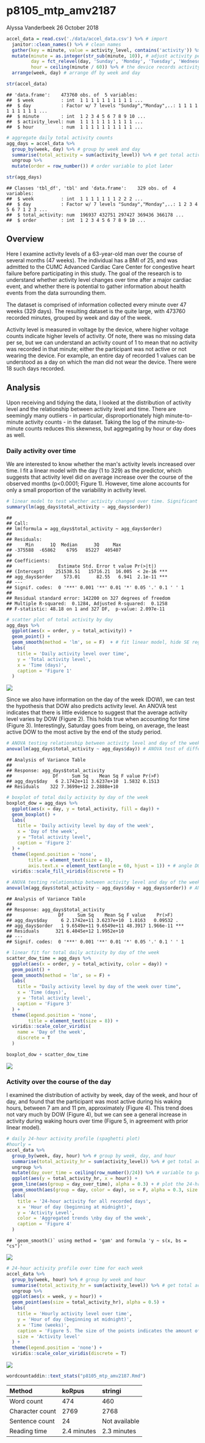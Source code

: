 p8105\_mtp\_amv2187
================
Alyssa Vanderbeek
26 October 2018

``` r
accel_data = read.csv('./data/accel_data.csv') %>% # import
  janitor::clean_names() %>% # clean names
  gather(key = minute, value = activity_level, contains('activity')) %>% # tidy activity columns into single variable
  mutate(minute = as.integer(str_sub(minute, 10)), # adjust activity period to numeric only
         day = fct_relevel(day, 'Sunday', 'Monday', 'Tuesday', 'Wednesday', 'Thursday', 'Friday', 'Saturday'), # relevel day of the week to go from Sunday to Saturday
         hour = ceiling(minute / 60)) %>% # the device records activity units for every minute of the day, so we can break this up into hours of the day, starting at midnight
  arrange(week, day) # arrange df by week and day

str(accel_data)
```

    ## 'data.frame':    473760 obs. of  5 variables:
    ##  $ week          : int  1 1 1 1 1 1 1 1 1 1 ...
    ##  $ day           : Factor w/ 7 levels "Sunday","Monday",..: 1 1 1 1 1 1 1 1 1 1 ...
    ##  $ minute        : int  1 2 3 4 5 6 7 8 9 10 ...
    ##  $ activity_level: num  1 1 1 1 1 1 1 1 1 1 ...
    ##  $ hour          : num  1 1 1 1 1 1 1 1 1 1 ...

``` r
# aggregate daily total activity counts
agg_days = accel_data %>%
  group_by(week, day) %>% # group by week and day
  summarise(total_activity = sum(activity_level)) %>% # get total activity for each day
  ungroup %>%
  mutate(order = row_number()) # order variable to plot later

str(agg_days)
```

    ## Classes 'tbl_df', 'tbl' and 'data.frame':    329 obs. of  4 variables:
    ##  $ week          : int  1 1 1 1 1 1 1 2 2 2 ...
    ##  $ day           : Factor w/ 7 levels "Sunday","Monday",..: 1 2 3 4 5 6 7 1 2 3 ...
    ##  $ total_activity: num  196937 432751 297427 369436 366178 ...
    ##  $ order         : int  1 2 3 4 5 6 7 8 9 10 ...

Overview
--------

Here I examine activity levels of a 63-year-old man over the course of several months (47 weeks). The individual has a BMI of 25, and was admitted to the CUMC Advanced Cardiac Care Center for congestive heart failure before participating in this study. The goal of the research is to understand whether activity level changes over time after a major cardiac event, and whether there is potential to gather information about health events from the data surrounding them.

The dataset is comprised of information collected every minute over 47 weeks (329 days). The resulting dataset is the quite large, with 473760 recorded minutes, grouped by week and day of the week.

Activity level is measured in voltage by the device, where higher voltage counts indicate higher levels of activity. Of note, there was no missing data per se, but we can understand an activity count of 1 to mean that no activity was recorded in that minute; either the participant was not active or not wearing the device. For example, an entire day of recorded 1 values can be understood as a day on which the man did not wear the device. There were 18 such days recorded.

Analysis
--------

Upon receiving and tidying the data, I looked at the distribution of activity level and the relationship between activity level and time. There are seemingly many outliers - in particular, disproportionately high minute-to-minute activity counts - in the dataset. Taking the log of the minute-to-minute counts reduces this skewness, but aggregating by hour or day does as well.

### Daily activity over time

We are interested to know whether the man's activity levels increased over time. I fit a linear model with the day (1 to 329) as the predictor, which suggests that activity level did on average increase over the course of the observed months (p&lt;0.0001; Figure 1). However, time alone accounts for only a small proportion of the variability in activity level.

``` r
# linear model to test whether activity changed over time. Significant positive slope says activity increased; significant negative intercept says acitvity decreased. Lack of significance fails to reject the null hypothesis that day over the course of the months of wear does not predict activity level.
summary(lm(agg_days$total_activity ~ agg_days$order))
```

    ## 
    ## Call:
    ## lm(formula = agg_days$total_activity ~ agg_days$order)
    ## 
    ## Residuals:
    ##     Min      1Q  Median      3Q     Max 
    ## -375588  -65862    6795   85227  405407 
    ## 
    ## Coefficients:
    ##                 Estimate Std. Error t value Pr(>|t|)    
    ## (Intercept)    251538.51   15716.21  16.005  < 2e-16 ***
    ## agg_days$order    573.01      82.55   6.941  2.1e-11 ***
    ## ---
    ## Signif. codes:  0 '***' 0.001 '**' 0.01 '*' 0.05 '.' 0.1 ' ' 1
    ## 
    ## Residual standard error: 142200 on 327 degrees of freedom
    ## Multiple R-squared:  0.1284, Adjusted R-squared:  0.1258 
    ## F-statistic: 48.18 on 1 and 327 DF,  p-value: 2.097e-11

``` r
# scatter plot of total activity by day
agg_days %>%
  ggplot(aes(x = order, y = total_activity)) +
  geom_point() + 
  geom_smooth(method = 'lm', se = F)  + # fit linear model, hide SE regions
  labs(
    title = 'Daily activity level over time',
    y = 'Total activity level',
    x = 'Time (days)',
    caption = 'Figure 1'
  )
```

![](p8105_mtp_amv2187_files/figure-markdown_github/unnamed-chunk-2-1.png)

Since we also have information on the day of the week (DOW), we can test the hypothesis that DOW also predicts activity level. An ANOVA test indicates that there is little evidence to suggest that the average activity level varies by DOW (Figure 2). This holds true when accounting for time (Figure 3). Interestingly, Saturday goes from being, on average, the least active DOW to the most active by the end of the study period.

``` r
# ANOVA testing relationship between activity level and day of the week
anova(lm(agg_days$total_activity ~ agg_days$day)) # ANOVA test of difference between means
```

    ## Analysis of Variance Table
    ## 
    ## Response: agg_days$total_activity
    ##               Df     Sum Sq    Mean Sq F value Pr(>F)
    ## agg_days$day   6 2.1742e+11 3.6237e+10  1.5832 0.1513
    ## Residuals    322 7.3699e+12 2.2888e+10

``` r
# boxplot of total daily activity by day of the week
boxplot_dow = agg_days %>%
  ggplot(aes(x = day, y = total_activity, fill = day)) +
  geom_boxplot() +
  labs(
    title = 'Daily activity level by day of the week',
    x = 'Day of the week',
    y = "Total activity level",
    caption = 'Figure 2'
  ) + 
  theme(legend.position = 'none',
        title = element_text(size = 8),
        axis.text.x = element_text(angle = 60, hjust = 1)) + # angle DOW on x-axis for readability
  viridis::scale_fill_viridis(discrete = T)

# ANOVA testing relationship between activity level and day of the week over time
anova(lm(agg_days$total_activity ~ agg_days$day + agg_days$order)) # ANOVA test of difference between means
```

    ## Analysis of Variance Table
    ## 
    ## Response: agg_days$total_activity
    ##                 Df     Sum Sq    Mean Sq F value    Pr(>F)    
    ## agg_days$day     6 2.1742e+11 3.6237e+10  1.8163   0.09532 .  
    ## agg_days$order   1 9.6549e+11 9.6549e+11 48.3917 1.966e-11 ***
    ## Residuals      321 6.4045e+12 1.9952e+10                      
    ## ---
    ## Signif. codes:  0 '***' 0.001 '**' 0.01 '*' 0.05 '.' 0.1 ' ' 1

``` r
# linear fit for total daily activity by day of the week
scatter_dow_time = agg_days %>%
  ggplot(aes(x = order, y = total_activity, color = day)) +
  geom_point() +
  geom_smooth(method = 'lm', se = F) +
  labs(
    title = "Daily activity level by day of the week over time",
    x = 'Time (days)',
    y = 'Total activity level',
    caption = 'Figure 3'
  ) +
  theme(legend.position = 'none',
        title = element_text(size = 8)) + 
  viridis::scale_color_viridis(
    name = 'Day of the week',
    discrete = T
  )

boxplot_dow + scatter_dow_time
```

![](p8105_mtp_amv2187_files/figure-markdown_github/unnamed-chunk-3-1.png)

### Activity over the course of the day

I examined the distribution of activity by week, day of the week, and hour of day, and found that the participant was most active during his waking hours, between 7 am and 11 pm, approximately (Figure 4). This trend does not vary much by DOW (Figure 4), but we can see a general increase in activity during waking hours over time (Figure 5, in agreement with prior linear model).

``` r
# daily 24-hour activity profile (spaghetti plot)
#hourly = 
accel_data %>%
  group_by(week, day, hour) %>% # group by week, day, and hour
  summarise(total_activity_hr = sum(activity_level)) %>% # get total activity for each hour of every day
  ungroup %>%
  mutate(day_over_time = ceiling(row_number()/24)) %>% # variable to group by day 1:329
  ggplot(aes(y = total_activity_hr, x = hour)) +
  geom_line(aes(group = day_over_time), alpha = 0.3) + # plot the 24-hr activity for each day
  geom_smooth(aes(group = day, color = day), se = F, alpha = 0.3, size = 0.5) + # add smoothed lines for day of the week
  labs(
    title = '24-hour activity for all recorded days',
    x = 'Hour of day (beginning at midnight)',
    y = 'Activity Level',
    color = 'Aggregated trends \nby day of the week',
    caption = 'Figure 4'
  ) 
```

    ## `geom_smooth()` using method = 'gam' and formula 'y ~ s(x, bs = "cs")'

![](p8105_mtp_amv2187_files/figure-markdown_github/unnamed-chunk-4-1.png)

``` r
# 24-hour activity profile over time for each week
accel_data %>%
  group_by(week, hour) %>% # group by week and hour
  summarise(total_activity_hr = sum(activity_level)) %>% # get total activity for each hour of every day
  ungroup %>%
  ggplot(aes(x = week, y = hour)) +
  geom_point(aes(size = total_activity_hr), alpha = 0.5) +
  labs(
    title = 'Hourly activity level over time',
    y = 'Hour of day (beginning at midnight)',
    x = 'Time (weeks)',
    caption = 'Figure 5. The size of the points indicates the amount of activity for a certain hour of the day (y-axis) \n in a given week (x-axis);smaller points indicate less activity and larger points indicate more.',
    size = 'Activity level'
  ) + 
  theme(legend.position = 'none') +
  viridis::scale_color_viridis(discrete = T)
```

![](p8105_mtp_amv2187_files/figure-markdown_github/unnamed-chunk-4-2.png)

``` r
wordcountaddin::text_stats("p8105_mtp_amv2187.Rmd")
```

| Method          | koRpus      | stringi       |
|:----------------|:------------|:--------------|
| Word count      | 474         | 460           |
| Character count | 2769        | 2768          |
| Sentence count  | 24          | Not available |
| Reading time    | 2.4 minutes | 2.3 minutes   |
